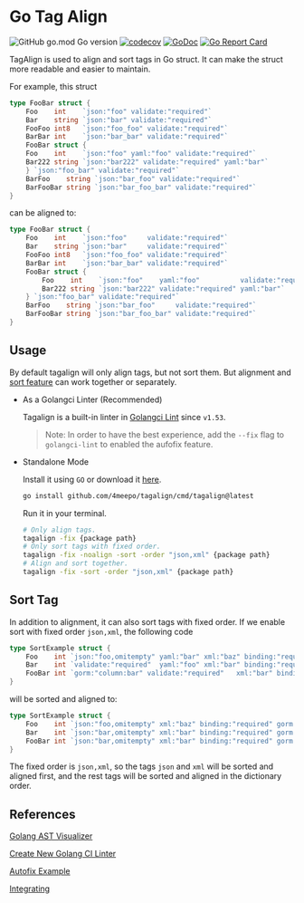 # Go Tag Align

![GitHub go.mod Go version](https://img.shields.io/github/go-mod/go-version/4meepo/tagalign?style=flat-square)
[![codecov](https://codecov.io/github/4meepo/tagalign/branch/main/graph/badge.svg?token=1R1T61UNBQ)](https://codecov.io/github/4meepo/tagalign)
[![GoDoc](https://godoc.org/github.com/4meepo/tagalign?status.svg)](https://pkg.go.dev/github.com/4meepo/tagalign)
[![Go Report Card](https://goreportcard.com/badge/github.com/4meepo/tagalign)](https://goreportcard.com/report/github.com/4meepo/tagalign)

TagAlign is used to align and sort tags in Go struct. It can make the struct more readable and easier to maintain.

For example, this struct

```go
type FooBar struct {
    Foo    int    `json:"foo" validate:"required"`
    Bar    string `json:"bar" validate:"required"`
    FooFoo int8   `json:"foo_foo" validate:"required"`
    BarBar int    `json:"bar_bar" validate:"required"`
    FooBar struct {
    Foo    int    `json:"foo" yaml:"foo" validate:"required"`
    Bar222 string `json:"bar222" validate:"required" yaml:"bar"`
    } `json:"foo_bar" validate:"required"`
    BarFoo    string `json:"bar_foo" validate:"required"`
    BarFooBar string `json:"bar_foo_bar" validate:"required"`
}
```

can be aligned to:

```go
type FooBar struct {
    Foo    int    `json:"foo"     validate:"required"`
    Bar    string `json:"bar"     validate:"required"`
    FooFoo int8   `json:"foo_foo" validate:"required"`
    BarBar int    `json:"bar_bar" validate:"required"`
    FooBar struct {
        Foo    int    `json:"foo"    yaml:"foo"          validate:"required"`
        Bar222 string `json:"bar222" validate:"required" yaml:"bar"`
    } `json:"foo_bar" validate:"required"`
    BarFoo    string `json:"bar_foo"     validate:"required"`
    BarFooBar string `json:"bar_foo_bar" validate:"required"`
}
```



## Usage

By default tagalign will only align tags, but not sort them. But alignment and [sort feature](https://github.com/4meepo/tagalign#sort-tag) can work together or separately.

* As a Golangci Linter (Recommended)

    Tagalign is a built-in linter in [Golangci Lint](https://golangci-lint.run/usage/linters/#tagalign) since `v1.53`.
    > Note: In order to have the best experience,  add the `--fix` flag to `golangci-lint` to enabled the aufofix feature.

* Standalone Mode

    Install it using `GO` or download it [here](https://github.com/4meepo/tagalign/releases).
    ```bash
    go install github.com/4meepo/tagalign/cmd/tagalign@latest
    ```
    Run it in your terminal.
    ```bash
    # Only align tags.
    tagalign -fix {package path}
    # Only sort tags with fixed order.
    tagalign -fix -noalign -sort -order "json,xml" {package path}
    # Align and sort together.
    tagalign -fix -sort -order "json,xml" {package path}
    ```

## Sort Tag

In addition to alignment, it can also sort tags with fixed order. If we enable sort with fixed order `json,xml`, the following code

```go
type SortExample struct {
    Foo    int `json:"foo,omitempty" yaml:"bar" xml:"baz" binding:"required" gorm:"column:foo" zip:"foo" validate:"required"`
    Bar    int `validate:"required"  yaml:"foo" xml:"bar" binding:"required" json:"bar,omitempty" gorm:"column:bar" zip:"bar" `
    FooBar int `gorm:"column:bar" validate:"required"   xml:"bar" binding:"required" json:"bar,omitempty"  zip:"bar" yaml:"foo"`
}
```

will be sorted and aligned to:

```go
type SortExample struct {
    Foo    int `json:"foo,omitempty" xml:"baz" binding:"required" gorm:"column:foo" validate:"required" yaml:"bar" zip:"foo"`
    Bar    int `json:"bar,omitempty" xml:"bar" binding:"required" gorm:"column:bar" validate:"required" yaml:"foo" zip:"bar"`
    FooBar int `json:"bar,omitempty" xml:"bar" binding:"required" gorm:"column:bar" validate:"required" yaml:"foo" zip:"bar"`
}
```

The fixed order is `json,xml`, so the tags `json` and `xml` will be sorted and aligned first, and the rest tags will be sorted and aligned in the dictionary order.

## References

[Golang AST Visualizer](http://goast.yuroyoro.net/)

[Create New Golang CI Linter](https://golangci-lint.run/contributing/new-linters/)

[Autofix Example](https://github.com/golangci/golangci-lint/pull/2450/files)

[Integrating](https://disaev.me/p/writing-useful-go-analysis-linter/#integrating)
